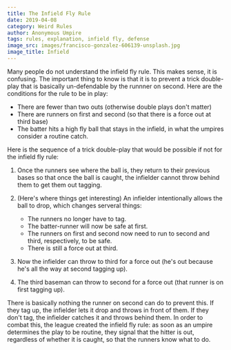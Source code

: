 ```yaml
---
title: The Infield Fly Rule
date: 2019-04-08
category: Weird Rules
author: Anonymous Umpire
tags: rules, explanation, infield fly, defense
image_src: images/francisco-gonzalez-606139-unsplash.jpg
image_title: Infield
---
```


Many people do not understand the infield fly rule. This makes sense, it is confusing. The important thing to know
is that it is to prevent a trick double-play that is basically un-defendable by the runnner on second.
Here are the conditions for the rule to be in play:

* There are fewer than two outs (otherwise double plays don't matter)
* There are runners on first and second (so that there is a force out at third base)
* The batter hits a high fly ball that stays in the infield, in what the umpires consider a routine catch.

Here is the sequence of a trick double-play that would be possible if not for the infield fly rule:

1. Once the runners see where the ball is, they return to their previous bases so that once the ball is caught, 
the infielder cannot throw behind them to get them out tagging.
1. (Here's where things get interesting) An infielder intentionally allows the ball to drop, which changes serveral
things:
    * The runners no longer have to tag.
    * The batter-runner will now be safe at first.
    * The runners on first and second now need to run to second and third, respectively, to be safe.
    * There is still a force out at third.

1. Now the infielder can throw to third for a force out (he's out because he's all the way at second tagging up).
1. The third baseman can throw to second for a force out (that runner is on first tagging up).

There is basically nothing the runner on second can do to prevent this. If they tag up, the infielder lets it 
drop and throws in front of them. If they don't tag, the infielder catches it and throws behind them.
In order to combat this, the league created the infield fly rule: as soon as an umpire determines the play to be
routine, they signal that the hitter is out, regardless of whether it is caught, so that the runners know what to do.
